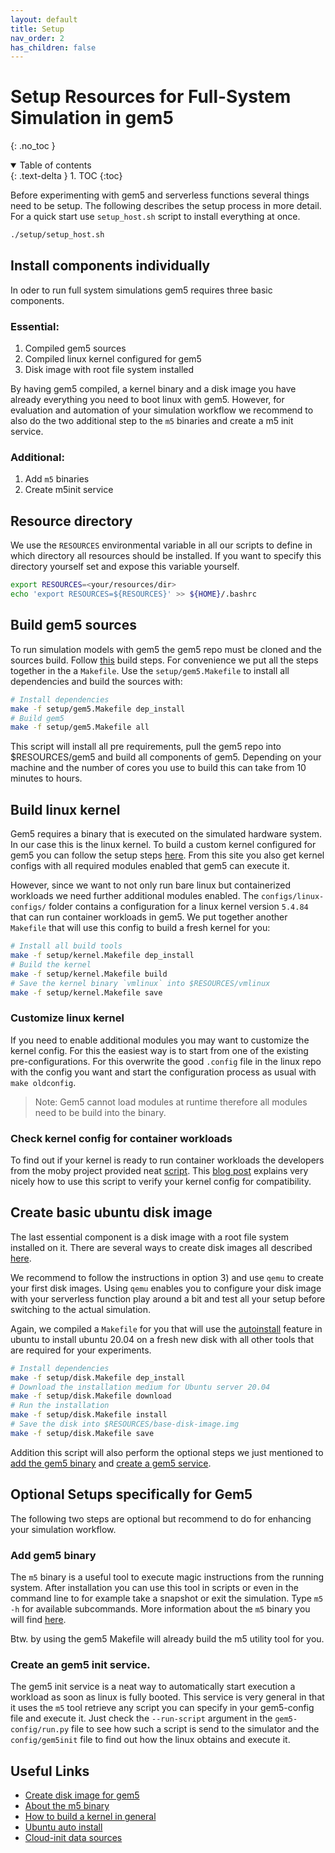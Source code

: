 ```yaml
---
layout: default
title: Setup
nav_order: 2
has_children: false
---
```


# Setup Resources for Full-System Simulation in gem5

{: .no_toc }

<details open markdown="block">
  <summary>
    Table of contents
  </summary>
  {: .text-delta }
1. TOC
{:toc}
</details>

Before experimenting with gem5 and serverless functions several things need to be setup.
The following describes the setup process in more detail. For a quick start use `setup_host.sh` script to install everything at once.
```bash
./setup/setup_host.sh
```

## Install components individually

In oder to run full system simulations gem5 requires three basic components.
### Essential:
1. Compiled gem5 sources
2. Compiled linux kernel configured for gem5
3. Disk image with root file system installed


By having gem5 compiled, a kernel binary and a disk image you have already everything you need to boot linux with gem5. However, for evaluation and automation of your simulation workflow we recommend to also do the two additional step to the `m5` binaries and create a m5 init service.

### Additional:
1. Add `m5` binaries
2. Create m5init service

## Resource directory
We use the `RESOURCES` environmental variable in all our scripts to define in which directory all resources should be installed. If you want to specify this directory yourself set and expose this variable yourself.
```bash
export RESOURCES=<your/resources/dir>
echo 'export RESOURCES=${RESOURCES}' >> ${HOME}/.bashrc
```


## Build gem5 sources
To run simulation models with gem5 the gem5 repo must be cloned and the sources build. Follow [this](https://www.gem5.org/documentation/learning_gem5/part1/building/) build steps. For convenience we put all the steps together in the a `Makefile`.
Use the `setup/gem5.Makefile` to install all dependencies and build the sources with:
```bash
# Install dependencies
make -f setup/gem5.Makefile dep_install
# Build gem5
make -f setup/gem5.Makefile all
```
This script will install all pre requirements, pull the gem5 repo into $RESOURCES/gem5 and build all components of gem5. Depending on your machine and the number of cores you use to build this can take from 10 minutes to hours.

## Build linux kernel
Gem5 requires a binary that is executed on the simulated hardware system. In our case this is the linux kernel. To build a custom kernel configured for gem5 you can follow the setup steps [here](https://gem5.googlesource.com/public/gem5-resources/+/refs/heads/stable/src/linux-kernel/). From this site you also get kernel configs with all required modules enabled that gem5 can execute it.

However, since we want to not only run bare linux but containerized workloads we need further additional modules enabled. The `configs/linux-configs/` folder contains a configuration for a linux kernel version `5.4.84` that can run container workloads in gem5.
We put together another `Makefile` that will use this config to build a fresh kernel for you:

```bash
# Install all build tools
make -f setup/kernel.Makefile dep_install
# Build the kernel
make -f setup/kernel.Makefile build
# Save the kernel binary `vmlinux` into $RESOURCES/vmlinux
make -f setup/kernel.Makefile save
```


### Customize linux kernel
If you need to enable additional modules you may want to customize the kernel config. For this the easiest way is to start from one of the existing pre-configurations. For this overwrite the good `.config` file in the linux repo with the config you want and start the configuration process as usual with `make oldconfig`.
> Note: Gem5 cannot load modules at runtime therefore all modules need to be build into the binary.

### Check kernel config for container workloads
To find out if your kernel is ready to run container workloads the developers from the moby project provided neat [script](https://github.com/moby/moby/raw/master/contrib/check-config.sh).
This [blog post](https://blog.hypriot.com/post/verify-kernel-container-compatibility/) explains very nicely how to use this script to verify your kernel config for compatibility.


## Create basic ubuntu disk image
The last essential component is a disk image with a root file system installed on it. There are several ways to create disk images all described [here](https://www.gem5.org/documentation/general_docs/fullsystem/disks).

We recommend to follow the instructions in option 3) and use `qemu` to create your first disk images. Using `qemu` enables you to configure your disk image with your serverless function play around a bit and test all your setup before switching to the actual simulation.

Again, we compiled a `Makefile` for you that will use the [autoinstall](https://ubuntu.com/server/docs/install/autoinstall) feature in ubuntu to install ubuntu 20.04 on a fresh new disk with all other tools that are required for your experiments.

```bash
# Install dependencies
make -f setup/disk.Makefile dep_install
# Download the installation medium for Ubuntu server 20.04
make -f setup/disk.Makefile download
# Run the installation
make -f setup/disk.Makefile install
# Save the disk into $RESOURCES/base-disk-image.img
make -f setup/disk.Makefile save
```

Addition this script will also perform the optional steps we just mentioned to [add the gem5 binary](#add-gem5-binary) and [create a gem5 service](#create-an-gem5-init-service).



## Optional Setups specifically for Gem5
The following two steps are optional but recommend to do for enhancing your simulation workflow.

### Add gem5 binary
The `m5` binary is a useful tool to execute magic instructions from the running system. After installation you can use this tool in scripts or even in the command line to for example take a snapshot or exit the simulation. Type `m5 -h` for available subcommands. More information about the `m5` binary you will find [here](https://www.gem5.org/documentation/general_docs/m5ops/).

Btw. by using the gem5 Makefile will already build the m5 utility tool for you.

### Create an gem5 init service.
The gem5 init service is a neat way to automatically start execution a workload as soon as linux is fully booted. This service is very general in that it uses the `m5` tool retrieve any script you can specify in your gem5-config file and execute it. Just check the `--run-script` argument in the `gem5-config/run.py` file to see how such a script is send to the simulator and the `config/gem5init` file to find out how the linux obtains and execute it.


## Useful Links
- [Create disk image for gem5](http://www.lowepower.com/jason/setting-up-gem5-full-system.html)
- [About the m5 binary](https://www.gem5.org/documentation/general_docs/m5ops/)
- [How to build a kernel in general](https://kernelnewbies.org/KernelBuild)
- [Ubuntu auto install](https://ubuntu.com/server/docs/install/autoinstall-quickstart)
- [Cloud-init data sources](https://cloudinit.readthedocs.io/en/latest/topics/datasources/nocloud.html#datasource-nocloud)
